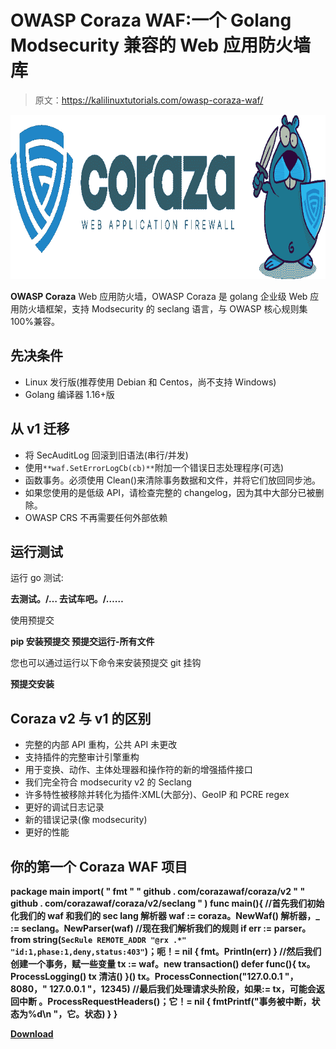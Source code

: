 # OWASP Coraza WAF:一个 Golang Modsecurity 兼容的 Web 应用防火墙库

> 原文：<https://kalilinuxtutorials.com/owasp-coraza-waf/>

[![](img/0b7ddb67ecced84bbce16987acf8690b.png)](https://blogger.googleusercontent.com/img/b/R29vZ2xl/AVvXsEiEoEwbaetDAuZzx-xvd652061AmkQLoDckPmC18mIPK6vh1RtQlNUQ5MrZeCNRUQpN3Rwc9gxY5DTRwPLAKgsEKRFE3YOh7E5Kox8eeq3h7eVAePNyDdZQgwwiaFvs6zgUl_npYziztFg33M6eZr-8p2Q1XWyGum4d-0AbTF-P-c_amsj6JNQJCIGj/s728/68747470733a2f2f636f72617a612e696f2f696d616765732f6c6f676f2e706e67%20(1).png)

**OWASP Coraza** Web 应用防火墙，OWASP Coraza 是 golang 企业级 Web 应用防火墙框架，支持 Modsecurity 的 seclang 语言，与 OWASP 核心规则集 100%兼容。

## 先决条件

*   Linux 发行版(推荐使用 Debian 和 Centos，尚不支持 Windows)
*   Golang 编译器 1.16+版

## 从 v1 迁移

*   将 SecAuditLog 回滚到旧语法(串行/并发)
*   使用`**waf.SetErrorLogCb(cb)**`附加一个错误日志处理程序(可选)
*   函数事务。必须使用 Clean()来清除事务数据和文件，并将它们放回同步池。
*   如果您使用的是低级 API，请检查完整的 changelog，因为其中大部分已被删除。
*   OWASP CRS 不再需要任何外部依赖

## 运行测试

运行 go 测试:

**去测试。/…
去试车吧。/……**

使用预提交

**pip 安装预提交
预提交运行-所有文件**

您也可以通过运行以下命令来安装预提交 git 挂钩

**预提交安装**

## Coraza v2 与 v1 的区别

*   完整的内部 API 重构，公共 API 未更改
*   支持插件的完整审计引擎重构
*   用于变换、动作、主体处理器和操作符的新的增强插件接口
*   我们完全符合 modsecurity v2 的 Seclang
*   许多特性被移除并转化为插件:XML(大部分)、GeoIP 和 PCRE regex
*   更好的调试日志记录
*   新的错误记录(像 modsecurity)
*   更好的性能

## 你的第一个 Coraza WAF 项目

**package main
import(
" fmt "
" github . com/corazawaf/coraza/v2 "
" github . com/corazawaf/coraza/v2/seclang "
)
func main(){
//首先我们初始化我们的 waf 和我们的 sec lang 解析器
waf := coraza。NewWaf()
解析器，_ := seclang。NewParser(waf)
//现在我们解析我们的规则
if err := parser。from string(`SecRule REMOTE_ADDR "@rx .*" "id:1,phase:1,deny,status:403"`)；呃！= nil {
fmt。Println(err)
}
//然后我们创建一个事务，赋一些变量
tx := waf。new transaction()
defer func(){
tx。ProcessLogging()
tx 清洁()
}()
tx。ProcessConnection("127.0.0.1 "，8080，" 127.0.0.1 "，12345)
//最后我们处理请求头阶段，如果:= tx，可能会返回中断
。ProcessRequestHeaders()；它！= nil {
fmtPrintf("事务被中断，状态为%d\n "，它。状态)
}
}**

[**Download**](https://github.com/corazawaf/coraza)